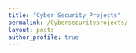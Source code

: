 ```yaml
---
title: "Cyber Security Projects"
permalink: /Cybersecurityprojects/
layout: posts
author_profile: true
---
```

